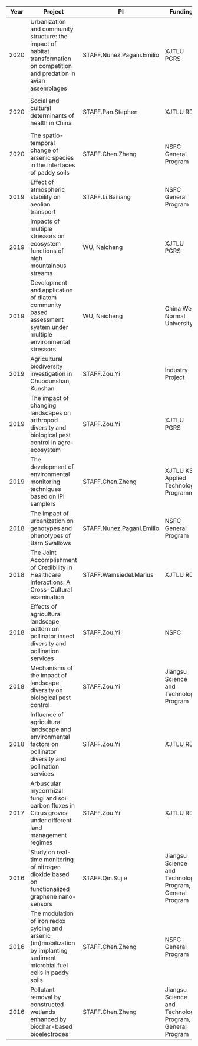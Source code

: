 | Year | Project                                                                                                                      | PI                        | Funding                                                 | Project_zh                                            | Funding_zh                    |
|------|------------------------------------------------------------------------------------------------------------------------------|---------------------------|---------------------------------------------------------|--------------------------------------------------------|--------------------------------|
| 2020 | Urbanization and community structure: the impact of habitat transformation on competition and predation in avian assemblages | STAFF.Nunez.Pagani.Emilio | XJTLU PGRS                                              | 城市化与群落结构: 生境变化对鸟类群落竞争与捕食的影响   | 西交利物浦大学 PGRS            |
| 2020 | Social and cultural determinants of health in China                                                                          | STAFF.Pan.Stephen         | XJTLU RDF                                               | 西交利物浦大学苏州大学生队列研究                       | 西交利物浦大学 RDF             |
| 2020 | The spatio-temporal change of arsenic species in the interfaces of paddy soils                                               | STAFF.Chen.Zheng          | NSFC General Program                                    | 稻田体系砷迁移转化的微界面调控机理                     | 国家自然科学基金 （面上项目）  |
| 2019 | Effect of atmospheric stability on aeolian transport                                                                         | STAFF.Li.Bailiang         | NSFC General Program                                    | 大气稳定度对风沙过程影响机理研究                       | 国家自然科学基金 （面上项目）  |
| 2019 | Impacts of multiple stressors on ecosystem functions of high mountainous streams                                             | WU, Naicheng              | XJTLU PGRS                                              | 多环境胁迫因子对高山溪流的生态系统功能的影响           | 西交利物浦大学 PGRS            |
| 2019 | Development and application of diatom community based assessment system under multiple environmental stressors               | WU, Naicheng              | China West Normal University                            | 流域多环境胁迫背景下基于硅藻群落评价体系的构建及应用   | 西华师范大学                   |
| 2019 | Agricultural biodiversity investigation in Chuodunshan, Kunshan                                                              | STAFF.Zou.Yi              | Industry Project                                        | 昆山巴城绰墩山村农田生物多样性调查                     | 工业项目                       |
| 2019 | The impact of changing landscapes on arthropod diversity and biological pest control in agro-ecosystem                       | STAFF.Zou.Yi              | XJTLU PGRS                                              | 景观变化对农田节肢动物多样性以及生物防治的影响         | 西交利物浦大学 PGRS            |
| 2019 | The development of environmental monitoring techniques based on IPI samplers                                                 | STAFF.Chen.Zheng          | XJTLU KSF Applied Technology Programme                  | 基于 IPI 采样器的环境分析与监测技术研发                | 西交利物浦KSF 应用科技项目     |
| 2018 | The impact of urbanization on genotypes and phenotypes of Barn Swallows                                                      | STAFF.Nunez.Pagani.Emilio | NSFC General Program                                    | 城市化对家燕表型和遗传的影响                           | 国家自然科学基金 （面上项目）  |
| 2018 | The Joint Accomplishment of Credibility in Healthcare Interactions: A Cross-Cultural examination                             | STAFF.Wamsiedel.Marius    | XJTLU RDF                                               | 医疗互动中相互信任的共同形成：跨文化考察               | 西交利物浦大学 RDF             |
| 2018 | Effects of agricultural landscape pattern on pollinator insect diversity and pollination services                            | STAFF.Zou.Yi              | NSFC                                                    | 农业景观格局对传粉昆虫多样性及其授粉服务的影响         | 国家自然科学基金               |
| 2018 | Mechanisms of the impact of landscape diversity on biological pest control                                                   | STAFF.Zou.Yi              | Jiangsu Science and Technology Program                  | 景观多样性的生物控害调节机制                           | 江苏科学与技术项目             |
| 2018 | Influence of agricultural landscape and environmental factors on pollinator diversity and pollination services               | STAFF.Zou.Yi              | XJTLU RDF                                               | 农业景观与环境因子对传粉昆虫多样性及其授粉服务的影响   | 西交利物浦大学 RDF             |
| 2017 | Arbuscular mycorrhizal fungi and soil carbon fluxes in Citrus groves under different land management regimes                 | STAFF.Zou.Yi              | XJTLU RDF                                               |                                                        |                                |
| 2016 | Study on real-time monitoring of nitrogen dioxide based on functionalized graphene nano-sensors                              | STAFF.Qin.Sujie           | Jiangsu Science and Technology Program, General Program | 基于功能化石墨烯纳米传感器对二氧化氮进行实时监测的研究 | 江苏科学与技术项目（面上项目） |
| 2016 | The modulation of iron redox cylcing and arsenic (im)mobilization by implanting sediment microbial fuel cells in paddy soils | STAFF.Chen.Zheng          | NSFC General Program                                    | 微生物燃料电池对水稻土中铁、砷行为的调控机制研究       | 国家自然科学基金 （面上项目）  |
| 2016 | Pollutant removal by constructed wetlands enhanced by biochar-based bioelectrodes                                            | STAFF.Chen.Zheng          | Jiangsu Science and Technology Program, General Program | 生物炭电极强化人工湿地去除污染物的机理研究             | 江苏科学与技术项目（面上项目） |
